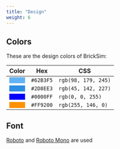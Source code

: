 ```yaml
---
title: "Design"
weight: 6
---
```


## Colors

These are the design colors of BrickSim:
<style>
.co {
  width: 100%;
  height: 1rem;
}
</style>

| Color                                                     | Hex       | CSS                 |
|-----------------------------------------------------------|-----------|---------------------|
| <div style="background-color: #62B3F5;" class="co"></div> | `#62B3F5` | `rgb(98, 179, 245)` |
| <div style="background-color: #2D8EE3;" class="co"></div> | `#2D8EE3` | `rgb(45, 142, 227)` |
| <div style="background-color: #0000FF;" class="co"></div> | `#0000FF` | `rgb(0, 0, 255)`    |
| <div style="background-color: #FF9200;" class="co"></div> | `#FF9200` | `rgb(255, 146, 0)`  |

## Font

[Roboto](https://fonts.google.com/specimen/Roboto) and
[Roboto Mono](https://fonts.google.com/specimen/Roboto+Mono) are used